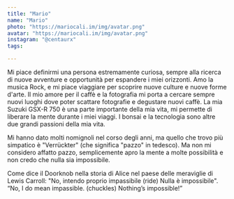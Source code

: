 ```yaml
---
title: "Mario"
name: "Mario"
photo: "https://mariocali.im/img/avatar.png"
avatar: "https://mariocali.im/img/avatar.png"
instagram: "@centaurx"
tags:

---
```

Mi piace definirmi una persona estremamente curiosa, sempre alla ricerca di nuove avventure e opportunità per espandere i miei orizzonti. Amo la musica Rock, e mi piace viaggiare per scoprire nuove culture e nuove forme d'arte. Il mio amore per il caffè e la fotografia mi porta a cercare sempre nuovi luoghi dove poter scattare fotografie e degustare nuovi caffè. La mia Suzuki GSX-R 750 è una parte importante della mia vita, mi permette di liberare la mente durante i miei viaggi. I bonsai e la tecnologia sono altre due grandi passioni della mia vita.

Mi hanno dato molti nomignoli nel corso degli anni, ma quello che trovo più simpatico è "Verrückter" (che significa "pazzo" in tedesco). Ma non mi considero affatto pazzo, semplicemente apro la mente a molte possibilità e non credo che nulla sia impossibile.

Come dice il Doorknob nella storia di Alice nel paese delle meraviglie di Lewis Carroll: "No, intendo proprio impassibile (ride) Nulla è impossibile". “No, I do mean impassible. (chuckles) Nothing’s impossible!”
